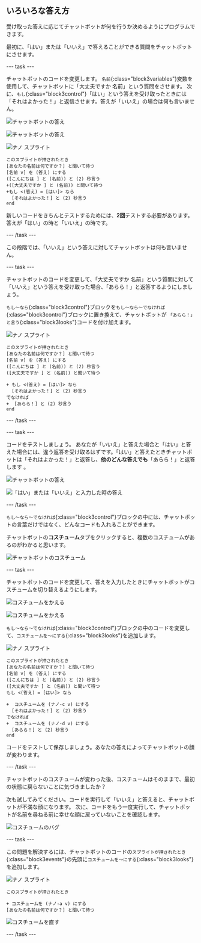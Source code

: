 ## いろいろな答え方

受け取った答えに応じてチャットボットが何を行うか決めるようにプログラムできます。

最初に、「はい」または「いいえ」で答えることができる質問をチャットボットにさせます。

\--- task \---

チャットボットのコードを変更します。 `名前`{:class="block3variables"}変数を使用して、チャットボットに「大丈夫ですか 名前」という質問をさせます。 次に、`もし`{:class="block3control"}「はい」という答えを受け取ったときには「それはよかった！」と返信させます。答えが「いいえ」の場合は何も言いません。

![チャットボットの答え](images/chatbot-if-test1-annotated.png)

![チャットボットの答え](images/chatbot-if-test2.png)

![ナノ スプライト](images/nano-sprite.png)

```blocks3
このスプライトが押されたとき
[あなたの名前は何ですか？] と聞いて待つ
[名前 v] を (答え) にする
([こんにちは ] と (名前)) と (2) 秒言う
+([大丈夫ですか ] と (名前)) と聞いて待つ
+もし <(答え) = [はい]> なら 
  [それはよかった！] と (2) 秒言う
end
```

新しいコードをきちんとテストするためには、**2回**テストする必要があります。答えが「はい」の時と「いいえ」の時です。

\--- /task \---

この段階では、「いいえ」という答えに対してチャットボットは何も言いません。

\--- task \---

チャットボットのコードを変更して、「大丈夫ですか 名前」という質問に対して「いいえ」という答えを受け取った場合、「あらら！」と返答するようにしましょう。

`もし～なら`{:class="block3control"}ブロックを`もし～なら～でなければ`{:class="block3control"}ブロックに置き換えて、チャットボットが `「あらら！」と言う`{:class="block3looks"}コードを付け加えます。

![ナノ スプライト](images/nano-sprite.png)

```blocks3
このスプライトが押されたとき
[あなたの名前は何ですか？] と聞いて待つ
[名前 v] を (答え) にする
([こんにちは ] と (名前)) と (2) 秒言う
([大丈夫ですか ] と (名前)) と聞いて待つ

+ もし <(答え) = [はい]> なら 
  [それはよかった！] と (2) 秒言う
でなければ 
+  [あらら！] と (2) 秒言う
end
```

\--- /task \---

\--- task \---

コードをテストしましょう。 あなたが「いいえ」と答えた場合と「はい」と答えた場合には、違う返答を受け取るはずです。「はい」と答えたときチャットボットは「それはよかった！」と返答し、**他のどんな答えでも**「あらら！」と返答します 。

![チャットボットの答え](images/chatbot-if-test2.png)

![「はい」または「いいえ」と入力した時の答え](images/chatbot-if-else-test.png)

\--- /task \---

`もし～なら～でなければ`{:class="block3control"}ブロックの中には、チャットボットの言葉だけではなく、どんなコードも入れることができます。

チャットボットの**コスチューム**タブをクリックすると、複数のコスチュームがあるのがわかると思います。

![チャットボットのコスチューム](images/chatbot-costume-view-annotated.png)

\--- task \---

チャットボットのコードを変更して、答えを入力したときにチャットボットがコスチュームを切り替えるようにします。

![コスチュームをかえる](images/chatbot-costume-test1.png)

![コスチュームをかえる](images/chatbot-costume-test2.png)

`もし～なら～でなければ`{:class="block3control"}ブロックの中のコードを変更して、`コスチュームを～にする`{:class="block3looks"}を追加します。

![ナノ スプライト](images/nano-sprite.png)

```blocks3
このスプライトが押されたとき
[あなたの名前は何ですか？] と聞いて待つ
[名前 v] を (答え) にする
([こんにちは ] と (名前)) と (2) 秒言う
([大丈夫ですか ] と (名前)) と聞いて待つ
もし <(答え) = [はい]> なら 

+  コスチュームを (ナノ-c v) にする
  [それはよかった！] と (2) 秒言う
でなければ 
+  コスチュームを (ナノ-d v) にする
  [あらら！] と (2) 秒言う
end
```

コードをテストして保存しましょう。あなたの答えによってチャットボットの顔が変わります。

\--- /task \---

チャットボットのコスチュームが変わった後、コスチュームはそのままで、最初の状態に戻らないことに気づきましたか？

次も試してみてください。コードを実行して「いいえ」と答えると、チャットボットが不満な顔になります。 次に、コードをもう一度実行して、チャットボットが名前を尋ねる前に幸せな顔に戻っていないことを確認します。

![コスチュームのバグ](images/chatbot-costume-bug-test.png)

\--- task \---

この問題を解決するには、チャットボットのコードの`スプライトが押されたとき`{:class="block3events"}の先頭に`コスチュームを～にする`{:class="block3looks"}を追加します。

![ナノ スプライト](images/nano-sprite.png)

```blocks3
このスプライトが押されたとき

+ コスチュームを (ナノ-a v) にする
[あなたの名前は何ですか？] と聞いて待つ
```

![コスチュームを直す](images/chatbot-costume-fix-test.png)

\--- /task \---